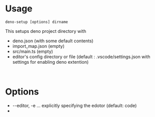 # Usage

```
deno-setup [options] dirname
```
This setups deno project directory with

- deno.json (with some default contents)
- import_map.json (empty)
- src/main.ts (empty)
- editor's config directory or file (default : .vscode/settings.json with settings for enabling deno extention)

<br>

# Options
- --editor, -e ... explicitly specifying the edotor (default: code)
- 